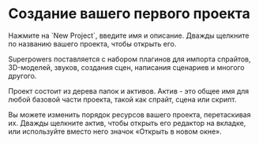 # Создание вашего первого проекта

<div class="action">
  <p>Нажмите на `New Project`, введите имя и описание.  
  Дважды щелкните по названию вашего проекта, чтобы открыть его.
</div>

Superpowers поставляется с набором плагинов для импорта спрайтов, 3D-моделей, звуков, создания сцен, написания сценариев и многого другого.

Проект состоит из дерева папок и активов.
Актив - это общее имя для любой базовой части проекта, такой как спрайт, сцена или скрипт.

Вы можете изменить порядок ресурсов вашего проекта, перетаскивая их.
Дважды щелкните актив, чтобы открыть его редактор на вкладке, или используйте вместо него значок «Открыть в новом окне».
